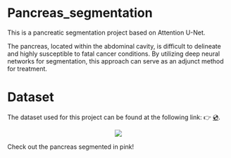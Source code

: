 # Pancreas_segmentation

This is a pancreatic segmentation project based on Attention U-Net. 

The pancreas, located within the abdominal cavity, is difficult to delineate and highly susceptible to fatal cancer conditions. By utilizing deep neural networks for segmentation, this approach can serve as an adjunct method for treatment.

# Dataset
The dataset used for this project can be found at the following link: 👉 [💿]([http://www.google.co.kr](https://wiki.cancerimagingarchive.net/display/Public/Pancreas-CT#22514040c56be89073824ef7946e58d813146283)https://wiki.cancerimagingarchive.net/display/Public/Pancreas-CT#22514040c56be89073824ef7946e58d813146283).


<p align="center">
	<img src= "https://github.com/K-MinHyuk/Pancreas_segmentation/assets/63450024/e2e0b795-a4b3-4947-a310-328d8202fc9d"/>
</p>

Check out the pancreas segmented in pink!
